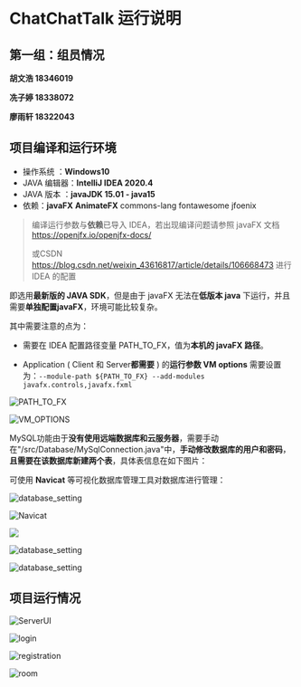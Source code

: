 # ChatChatTalk 运行说明

## 第一组：组员情况

**胡文浩 18346019**

**冼子婷 18338072**

**廖雨轩 18322043**

## 项目编译和运行环境

- 操作系统 ：**Windows10**
- JAVA 编辑器：**IntelliJ IDEA 2020.4**
- JAVA 版本 ：**javaJDK 15.01 - java15**
- 依赖：**javaFX** **AnimateFX** commons-lang fontawesome jfoenix

> 编译运行参数与**依赖**已导入 IDEA，若出现编译问题请参照 javaFX 文档 https://openjfx.io/openjfx-docs/  
>
> 或CSDN https://blog.csdn.net/weixin_43616817/article/details/106668473 进行 IDEA 的配置

即选用**最新版的 JAVA SDK**，但是由于 javaFX 无法在**低版本 java** 下运行，并且需要**单独配置javaFX**，环境可能比较复杂。

其中需要注意的点为：

- 需要在 IDEA 配置路径变量 PATH_TO_FX，值为**本机的 javaFX 路径**。

- Application ( Client 和 Server**都需要** ) 的**运行参数 VM options** 需要设置为：`--module-path ${PATH_TO_FX} --add-modules javafx.controls,javafx.fxml`

![PATH_TO_FX](public/PATHTOFX.png)

![VM_OPTIONS](public/VMOPTIONS.png)

MySQL功能由于**没有使用远端数据库和云服务器**，需要手动在"/src/Database/MySqlConnection.java"中，**手动修改数据库的用户和密码**，**且需要在该数据库新建两个表**，具体表信息在如下图片：

可使用 **Navicat** 等可视化数据库管理工具对数据库进行管理：

![database_setting](public/database_setting1.png)

![Navicat](public/Navicat.png)

![](public/database_setting2.png)

![database_setting](public/database_setting3.png)

![database_setting](public/database_setting4.png)

## 项目运行情况

![ServerUI](public/ServerUI.png)

![login](public/login.png)

![registration](public/registration.png)

![room](public/room.png)